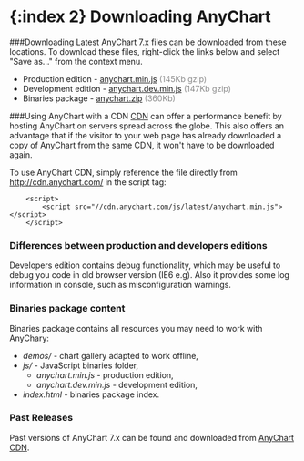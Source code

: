 {:index 2}
Downloading AnyChart
====================
  
###Downloading
Latest AnyChart 7.x files can be downloaded from these locations. To download these files, right-click the links below and select "Save as..." from the context menu.
* Production edition - [anychart.min.js](http://anychart.com/products/anychart7/download/?file=anychart.min.js&version=7.1.0) <span style="color:#898989;">(145Kb gzip)</span>
* Development edition - [anychart.dev.min.js](http://anychart.com/products/anychart7/download/?file=anychart.dev.min.js&version=7.1.0) <span style="color:#898989;">(147Kb gzip)</span>  
* Binaries package - [anychart.zip](http://anychart.com/products/anychart7/download/7.1.0/anychart.zip) <span style="color:#898989;">(360Kb)</span>  


###Using AnyChart with a CDN
<a href="http://en.wikipedia.org/wiki/Content\_delivery\_network" target="_blank">CDN</a> can offer a performance benefit by hosting AnyChart on servers spread across the globe. This also offers an advantage that if the visitor to your web page has already downloaded a copy of AnyChart from the same CDN, it won't have to be downloaded again.
  
 
To use AnyChart CDN, simply reference the file directly from http://cdn.anychart.com/ in the script tag:
```
    <script>
        <script src="//cdn.anychart.com/js/latest/anychart.min.js"></script>
    </script>
```

### Differences between production and developers editions
Developers edition contains  debug functionality, which may be useful to debug you code in old browser version (IE6 e.g). Also it provides some log information in console, such as misconfiguration warnings. 

### Binaries package content
Binaries package contains all resources you may need to work with AnyChary:  
* _demos/_ - chart gallery adapted to work offline,
* _js/_ - JavaScript binaries folder,
  * _anychart.min.js_ - production edition,
  * _anychart.dev.min.js_ - development edition,
* _index.html_ - binaries package index.

### Past Releases
Past versions of AnyChart 7.x can be found and downloaded from <a href="http://cdn.anychart.com/" target="_blank">AnyChart CDN</a>.





